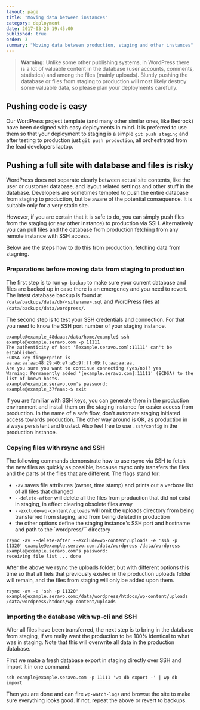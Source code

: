```yaml
---
layout: page
title: "Moving data between instances"
category: deployment
date: 2017-03-26 19:45:00
published: true
order: 3
summary: "Moving data between production, staging and other instances"
---
```


> **Warning:** Unlike some other publishing systems, in WordPress there is a lot of valuable content in the database (user accounts, comments, statistics) and among the files (mainly uploads). Bluntly pushing the database or files from staging to production will most likely destroy some valuable data, so please plan your deployments carefully.

## Pushing code is easy

Our WordPress project template (and many other similar ones, like Bedrock) have been designed with easy deployments in mind. It is preferred to use them so that your deployment to staging is a simple `git push staging` and after testing to production just `git push production`, all orchestrated from the lead developers laptop.

## Pushing a full site with database and files is risky

WordPress does not separate clearly between actual site contents, like the user or customer database, and layout related settings and other stuff in the database. Developers are sometimes tempted to push the entire database from staging to production, but be aware of the potential consequence. It is suitable only for a very static site.

However, if you are certain that it is safe to do, you can simply push files from the staging (or any other instance) to production via SSH. Alternatively you can pull files and the database from production fetching from any remote instance with SSH access.

Below are the steps how to do this from production, fetching data from stagning.

### Preparations before moving data from staging to production

The first step is to run `wp-backup` to make sure your current database and files are backed up in case there is an emergency and you need to revert. The latest database backup is found at `/data/backups/data/db/<sitename>.sql` and WordPress files at `/data/backups/data/wordpress/`.

The second step is to test your SSH credentials and connection. For that you need to know the SSH port number of your staging instance.

```
example@example_48daaa:/data/home/example$ ssh example@example.seravo.com -p 11111
The authenticity of host '[example.seravo.com]:11111' can't be established.
ECDSA key fingerprint is aa:aa:aa:aa:48:29:40:e7:a5:9f:ff:09:fc:aa:aa:aa.
Are you sure you want to continue connecting (yes/no)? yes
Warning: Permanently added '[example.seravo.com]:11111' (ECDSA) to the list of known hosts.
example@example.seravo.com's password:
example@example_37faaa:~$ exit
```

If you are familiar with SSH keys, you can generate them in the production environment and install them on the staging instance for easier access from production. In the name of a safe flow, don't automate staging initiated access towards production. The other way around is OK, as production in always persistent and trusted. Also feel free to use `.ssh/config` in the production instance.

### Copying files with rsync and SSH

The following commands demonstrate how to use rsync via SSH to fetch the new files as quickly as possible, because rsync only transfers the files and the parts of the files that are different. The flags stand for:

* `-av` saves file attributes (owner, time stamp) and prints out a verbose list of all files that changed
* `--delete-after` will delete all the files from production that did not exist in staging, in effect clearing obsolete files away
* `--exclude=wp-content/uploads` will omit the uploads directory from being transferred from staging, and from being deleted in production
*  the other options define the staging instance's SSH port and hostname and path to the `wordpress/`` directory

```
rsync -av --delete-after --exclude=wp-content/uploads -e 'ssh -p 11320' example@example.seravo.com:/data/wordpress /data/wordpress
example@example.seravo.com's password:
receiving file list ... done
```

After the above we rsync the uploads folder, but with different options this time so that all fiels that previously existed in the production uploads folder will remain, and the files from staging will only be added upon them.

```
rsync -av -e 'ssh -p 11320' example@example.seravo.com:/data/wordpress/htdocs/wp-content/uploads /data/wordpress/htdocs/wp-content/uploads
```

### Importing the database with wp-cli and SSH

After all files have been transferred, the next step is to bring in the database from staging, if we really want the production to be 100% identical to what was in staging. Note that this will overwrite all data in the production database.

First we make a fresh database export in staging directly over SSH and import it in one command:

```
ssh example@example.seravo.com -p 11111 'wp db export -' | wp db import
```

Then you are done and can fire `wp-watch-logs` and browse the site to make sure everything looks good. If not, repeat the above or revert to backups.
